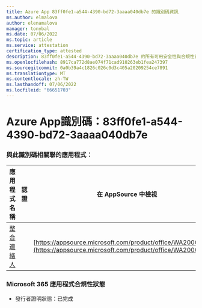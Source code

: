 ```yaml
---
title: Azure App 83ff0fe1-a544-4390-bd72-3aaaa040db7e 的識別碼資訊
ms.author: elmalova
author: elenamalova
manager: tonybal
ms.date: 07/06/2022
ms.topic: article
ms.service: attestation
certification_type: attested
description: 83ff0fe1-a544-4390-bd72-3aaaa040db7e 的所有可用安全性與合規性資訊。
ms.openlocfilehash: 8917ca772d8ae074f71cad910263eb1fea247397
ms.sourcegitcommit: 0a0b39a4c1826c026c0d3c405a20209254ce7891
ms.translationtype: MT
ms.contentlocale: zh-TW
ms.lasthandoff: 07/06/2022
ms.locfileid: "66651703"
---
```

# <a name="azure-app-id-83ff0fe1-a544-4390-bd72-3aaaa040db7e"></a>Azure App識別碼：83ff0fe1-a544-4390-bd72-3aaaa040db7e


### <a name="apps-associated-with-this-id"></a>與此識別碼相關聯的應用程式：
| **應用程式名稱** | **認證** | **在 AppSource 中檢視** |
|--------------|---------------|-----------------------|
| [整合連絡人](../forward/WA200003877.md) |  | [https://appsource.microsoft.com/product/office/WA200003877](https://appsource.microsoft.com/product/office/WA200003877) |

### <a name="microsoft-365-app-compliance-status"></a>Microsoft 365 應用程式合規性狀態
- 發行者證明狀態：已完成
